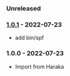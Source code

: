 
### Unreleased


### [1.0.1] - 2022-07-23

- add bin/spf


### 1.0.0 - 2022-07-23

- Import from Haraka


[1.0.1]: https://github.com/haraka/haraka-plugin-spf/releases/tag/1.0.1
